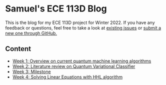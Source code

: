 # Samuel's ECE 113D Blog

This is the blog for my ECE 113D project for Winter 2022. If you have any feedback or questions, feel free to take a look at [existing issues](https://github.com/leumasli/EE113D-Blog/issues) or [submit a new one through GitHub.](https://github.com/leumasli/EE113D-Blog/issues/new)

## Content

- [Week 1: Overview on current quantum machine learning algorithms](week1.html)
- [Week 2: Literature review on  Quantum Variational Classifier](week2.html)
- [Week 3: Milestone](week3.html)
- [Week 4: Solving Linear Equations with HHL algorithm](week4.html)
